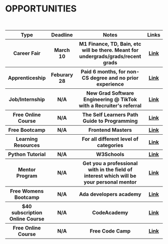 # OPPORTUNITIES

<table>
  <tr>
    <th> Type </th>
    <th> Deadline </th>
    <th> Notes </th>
    <th> Links </th>
  </tr>
    <br>
  <tr>
    <th> Career Fair </th>
    <th> March 10 </th>
    <th> M1 Finance, TD, Bain, etc will be there. Meant for undergrads/grads/recent grads </th>
    <th> <a href="https://join-odyssey.com/spring-career-day-students?refer=2newsletter" target="_blank" > Link </a> </th>
  </tr>
   
  <tr>
    <th> Apprenticeship </th>
    <th> Feburary 28 </th>
    <th> Paid 6 months, for non-CS degree and no prior experience </th>
    <th> <a href="https://careers.airbnb.com/positions/3796493/" target="_blank" > Link </a> </th>
  </tr>
    
  <tr>
    <th> Job/Internship </th>
    <th> N/A </th>
    <th> New Grad Software Engineering @ TikTok with a Recruiter's referral </th>
    <th> <a href="https://careers.tiktok.com/position/7002794399815420174/detail?spread=FYKJVKH" target="_blank" > Link </a> </th>
  </tr>
    
  <tr>
    <th> Free Online Course </th>
    <th> N/A </th>
    <th> The Self Learners Path Guide to Programming  </th>
    <th> <a href="https://theworstdev.notion.site/theworstdev/The-Self-Learner-s-Guide-to-Programming-efc9b5bf93294010b1ac02436f3bce4d?ck_subscriber_id=1261761677&utm_source=convertkit&utm_medium=email&utm_campaign=Student+Edition+Issue+%2344%20-%207672810" target="_blank" > Link </a> </th>
  </tr>
    
  <tr>
    <th> Free Bootcamp</th>
    <th> N/A </th>
    <th> Frontend Masters  </th>
    <th> <a href="https://frontendmasters.com/bootcamp/?ck_subscriber_id=1261761677&utm_source=convertkit&utm_medium=email&utm_campaign=Student+Edition+Issue+%2343%20-%207626331" target="_blank" > Link </a> </th>
  </tr>
    
  <tr>
    <th> Learning Resources </th>
    <th> </th>
    <th> For all different level of categories</th>
    <th> <a href="https://free-for.dev/?ck_subscriber_id=1261761677&utm_source=convertkit&utm_medium=email&utm_campaign=Student+Edition+Issue+%2341%20-%207531132#/?id=apis-data-and-ml" target="_blank" > Link </a> </th>
  </tr>
    
  <tr>
    <th> Python Tutorial</th>
    <th> N/A </th>
    <th> W3Schools </th>
    <th> <a href="https://www.w3schools.com/python/default.asp" target="_blank" > Link </a> </th>
  </tr>
    
  <tr>
    <th> Mentor Program </th>
    <th> N/A </th>
    <th> Get you a professional with in the field of interest which will be your personal mentor </th>
    <th> <a href="https://mentorcolor.org/" target="_blank" > Link </a> </th>
  </tr>
    
   <tr>
    <th> Free Womens Bootcamp </th>
    <th> N/A </th>
    <th> Ada developers academy </th>
    <th> <a href="https://adadevelopersacademy.org/timeline/" target="_blank" > Link </a> </th>
  </tr>
    
  <tr>
    <th> $40 subscription Online Course </th>
    <th> N/A </th>
    <th> CodeAcademy  </th>
    <th> <a href="https://www.codecademy.com/learn/paths/full-stack-engineer-career-path" target="_blank" > Link </a> </th>
  </tr>
    
  <tr>
    <th> Free Online Course </th>
    <th> N/A </th>
    <th> Free Code Camp </th>
    <th> <a href="https://www.freecodecamp.org/learn/responsive-web-design/" target="_blank" > Link </a> </th>
  </tr>
  
 </table>
